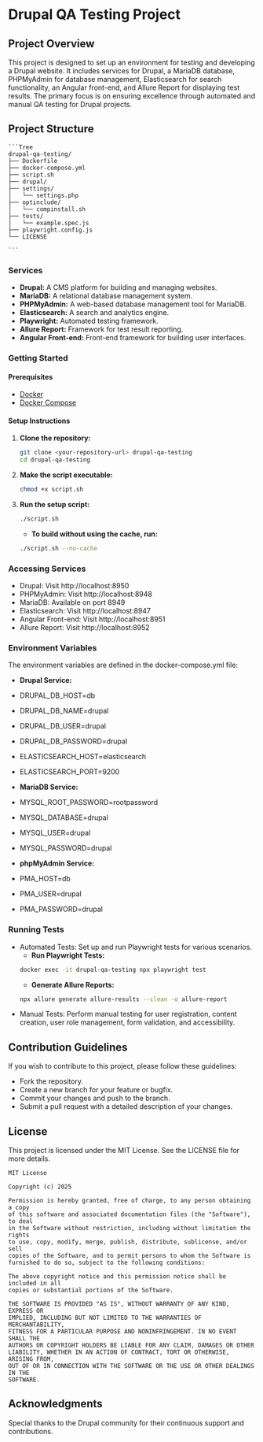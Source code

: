 # Drupal QA Testing Project

## Project Overview
This project is designed to set up an environment for testing and developing a Drupal website. It includes services for Drupal, a MariaDB database, PHPMyAdmin for database management, Elasticsearch for search functionality, an Angular front-end, and Allure Report for displaying test results. The primary focus is on ensuring excellence through automated and manual QA testing for Drupal projects.

## Project Structure
    ```Tree
    drupal-qa-testing/ 
    ├── Dockerfile 
    ├── docker-compose.yml
    ├── script.sh
    ├── drupal/
    ├── settings/
    │   └── settings.php
    ├── optinclude/
    │   └── compinstall.sh
    ├── tests/
    │   └── example.spec.js
    ├── playwright.config.js
    └── LICENSE

    ```

### Services
- **Drupal:** A CMS platform for building and managing websites.
- **MariaDB:** A relational database management system.
- **PHPMyAdmin:** A web-based database management tool for MariaDB.
- **Elasticsearch:** A search and analytics engine.
- **Playwright:** Automated testing framework.
- **Allure Report:** Framework for test result reporting.
- **Angular Front-end:** Front-end framework for building user interfaces.

### Getting Started
#### Prerequisites
- [Docker](https://www.docker.com/)
- [Docker Compose](https://docs.docker.com/compose/)

#### Setup Instructions
1. **Clone the repository:**
   ```sh
   git clone <your-repository-url> drupal-qa-testing
   cd drupal-qa-testing
   ```
2. **Make the script executable:**
    ```sh
    chmod +x script.sh
    ```
3. **Run the setup script:**
    ```sh
    ./script.sh
    ```
    - **To build without using the cache, run:**
    ```sh
    ./script.sh --no-cache
    ```
### Accessing Services
- Drupal: Visit http://localhost:8950
- PHPMyAdmin: Visit http://localhost:8948
- MariaDB: Available on port 8949
- Elasticsearch: Visit http://localhost:8947
- Angular Front-end: Visit http://localhost:8951
- Allure Report: Visit http://localhost:8952

### Environment Variables
The environment variables are defined in the docker-compose.yml file:
- **Drupal Service:**
- DRUPAL_DB_HOST=db
- DRUPAL_DB_NAME=drupal
- DRUPAL_DB_USER=drupal
- DRUPAL_DB_PASSWORD=drupal
- ELASTICSEARCH_HOST=elasticsearch
- ELASTICSEARCH_PORT=9200

- **MariaDB Service:**
- MYSQL_ROOT_PASSWORD=rootpassword
- MYSQL_DATABASE=drupal
- MYSQL_USER=drupal
- MYSQL_PASSWORD=drupal

- **phpMyAdmin Service:**
- PMA_HOST=db
- PMA_USER=drupal
- PMA_PASSWORD=drupal

### Running Tests
- Automated Tests: Set up and run Playwright tests for various scenarios.
    - **Run Playwright Tests:**
    ```sh
    docker exec -it drupal-qa-testing npx playwright test
    ```
    - **Generate Allure Reports:**
    ```sh
    npx allure generate allure-results --clean -o allure-report
    ```
- Manual Tests: Perform manual testing for user registration, content creation, user role management, form validation, and accessibility.

## Contribution Guidelines
If you wish to contribute to this project, please follow these guidelines:
- Fork the repository.
- Create a new branch for your feature or bugfix.
- Commit your changes and push to the branch.
- Submit a pull request with a detailed description of your changes.

## License
This project is licensed under the MIT License. See the LICENSE file for more details.
```plaintext
MIT License

Copyright (c) 2025

Permission is hereby granted, free of charge, to any person obtaining a copy
of this software and associated documentation files (the "Software"), to deal
in the Software without restriction, including without limitation the rights
to use, copy, modify, merge, publish, distribute, sublicense, and/or sell
copies of the Software, and to permit persons to whom the Software is
furnished to do so, subject to the following conditions:

The above copyright notice and this permission notice shall be included in all
copies or substantial portions of the Software.

THE SOFTWARE IS PROVIDED "AS IS", WITHOUT WARRANTY OF ANY KIND, EXPRESS OR
IMPLIED, INCLUDING BUT NOT LIMITED TO THE WARRANTIES OF MERCHANTABILITY,
FITNESS FOR A PARTICULAR PURPOSE AND NONINFRINGEMENT. IN NO EVENT SHALL THE
AUTHORS OR COPYRIGHT HOLDERS BE LIABLE FOR ANY CLAIM, DAMAGES OR OTHER
LIABILITY, WHETHER IN AN ACTION OF CONTRACT, TORT OR OTHERWISE, ARISING FROM,
OUT OF OR IN CONNECTION WITH THE SOFTWARE OR THE USE OR OTHER DEALINGS IN THE
SOFTWARE.
```

## Acknowledgments
Special thanks to the Drupal community for their continuous support and contributions.